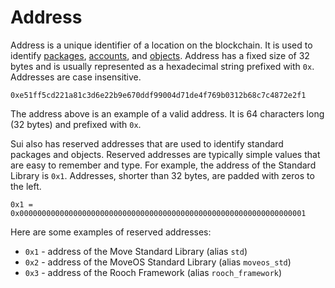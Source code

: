 # Address

Address is a unique identifier of a location on the blockchain. It is used to identify
[packages](./packages.md), [accounts](./what-is-an-account.md), and [objects](./object-storage.md).
Address has a fixed size of 32 bytes and is usually represented as a hexadecimal string prefixed
with `0x`. Addresses are case insensitive.

```move
0xe51ff5cd221a81c3d6e22b9e670ddf99004d71de4f769b0312b68c7c4872e2f1
```

The address above is an example of a valid address. It is 64 characters long (32 bytes) and prefixed
with `0x`.

Sui also has reserved addresses that are used to identify standard packages and objects. Reserved
addresses are typically simple values that are easy to remember and type. For example, the address
of the Standard Library is `0x1`. Addresses, shorter than 32 bytes, are padded with zeros to the
left.

```move
0x1 = 0x0000000000000000000000000000000000000000000000000000000000000001
```

Here are some examples of reserved addresses:

- `0x1` - address of the Move Standard Library (alias `std`)
- `0x2` - address of the MoveOS Standard Library (alias `moveos_std`)
- `0x3` - address of the Rooch Framework (alias `rooch_framework`)

